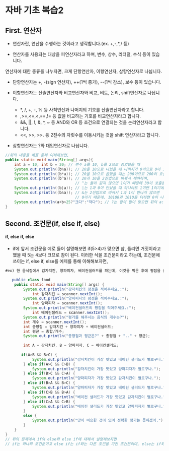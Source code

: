 # 자바 기초 복습2

## First. 연산자

- 연산자란, 연산을 수행하는 것이라고 생각합니다.(ex. +,-,*,/ 등)

- 연산자를 사용되는 대상을 피연산자라고 하며, 변수, 상수, 리터럴, 수식 등이 있습니다.

연산자에 대한 종류를 나누자면, 크게 단항연산자, 이항연산자, 삼항연산자로 나뉩니다.

- 단항연산자는 +, -(sign 연산자), ++(1씩 증가), --(1씩 감소), 보수 등이 있습니다.

- 이항연산자는 산술연산자와 비교연산자와 비교, 비트, 논리, shift연산자로 나뉩니다.
  -  *, /, +, -, % 등 사칙연산과 나머지의 기호를 산술연산자라고 합니다.
  - ,>=,<=,<,==,!= 등 값을 비교하는 기호를 비교연산자라고 합니다.
  -  &&, ||, !, &, ^, ~ 등 AND와 OR 등 조건으로 연결되는 것을 논리연산자라고 합니다.
  - <<, >>, >>. 등 2진수의 자릿수를 이동시키는 것을 shift 연산자라고 합니다.
- 삼항연산자는 ?와 대입연산자로 나뉩니다.

```java
//위의 내용을 예를 통해 이해해보면,
public static void main(String[] args){
    int a = 10, int b = 20; // 변수 a를 10, b를 2으로 정의했을 때
    System.out.println((b%a)); // 20을 10으로 나눴을 때 나머지가 0이므로 0이 호출됨
    System.out.println((b*a)); // 20을 10으로 곱했을 때는 200이므로 200이 호출됨
    System.out.println((b^a)); // 20과 10을 2진법으로 바꿔서 해야하며, 
    						   // ^는 둘이 같지 않으면 1이기 떄문에 30이 호출됨
    System.out.println((b|a)); // |는 1과 0이 만났을 때 하나라도 1이면 1이기에 30이 								   // 호출됨
    System.out.println((b&a)); // &는 2진법으로 바꿔서 1과 1이 만나지 않으면 
    						   // 0이기 떄문에. 10100과 1010을 더하면 0이 나옵니다.
    System.out.println(a+b>25?"크다":"작다"); // ?는 앞의 말이 맞으면 뒤의 a:b에서 a	// 를 호출하며, 틀리면 b를 호출하는데 a+b= 30이므로 30>25라 참이기에 크다로 호출됨.
}

```

## Second. 조건문(if, else if, else)

#### if, else if, else

- if에 앞서 조건문을 예로 들어 설명해보면 if(5>4)가 맞으면 참, 틀리면 거짓이라고 했을 때 5는 4보다 크므로 참이 된다. 이러한 식을 조건문이라고 하는데, 조건문에 쓰이는 if, else if, else를 예제를 통해 이해해보자면, 

```java
#ex) 한 음식점에서 감자치킨, 양파피자, 베이컨샐러드를 파는데, 이것을 먹은 후에 평점을 준다고 했을 때, 식을 만들어서 설명해보겠습니다. 

   public class food 
   	public static void main(String[] args) {
   	 	System.out.println("감자치킨의 평점을 적어주세요.:");
			int 감자치킨 = scanner.nextInt();
		System.out.println("양파피자의 평점을 적어주세요.:");
			int 양파피자 = scanner.nextInt();
		System.out.println("베이컨샐러드의 평점을 적어주세요.:");
			int 베이컨샐러드 = scanner.nextInt();
		System.out.println("평가를 해주시는 음식의 개수는?");
		int 개수 = scanner.nextInt();
		int 총평점 = 감자치킨 + 양파피자 + 베이컨샐러드;
		int 평균 = 총합/개수;
		System.out.println("총평점과 평균은?" + 총평점 + ".." + 평균);
		
		int A = 감자치킨, B = 양파피자, C = 베이컨샐러드;
       
       if(A>B && B>C) {
			System.out.println("감자치킨이 가장 맛있고 베이컨 샐러드가 별로구나.");
		} else if(A>C && C>B) {
			System.out.println("감자치킨이 가장 맛있고 양파피자가 별로구나.");
		} else if(B>C && C>A) {
			System.out.println("양파피자가 가장 맛있고 감자치킨이 별로구나.");
		} else if(B>A && B>C) {
			System.out.println("양파피자가 가장 맛있고 베이컨 샐러드가 별로구나.");
		} else if(C>B && B>A) {
			System.out.println("베이컨 샐러드가 가장 맛있고 감자치킨이 별로구나.");
		} else if(C>A && C>B) {
			System.out.println("베이컨 샐러드가 가장 맛있고 양파피자가 별로구나.");	
		} 
		else {
			System.out.println("맛이 비슷한 것이 있어 정확한 평가는 못하겠어.");
		}
	}
}
// 위의 문제에서 if와 else와 else if에 대해서 설명해보자면
// if는 하나의 조건문이고 else if는 if와는 다른 조건을 가진 조건문이며, else는 if와 else if가 모두 아닌 조건일 때에 쓰이는 것이다. 보통 if와 else나 if와 else, else if가 모두 쓰이는 조건문등이 있다. 위의 문제 같이 조건문을 활용하면 비교도 할 수 있음.
    
```





